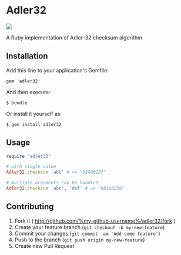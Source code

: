 # Adler32

[![](https://travis-ci.org/sakatam/adler32-ruby.svg)](https://travis-ci.org/sakatam/adler32-ruby)

A Ruby implementation of Adler-32 checksum algorithm

## Installation

Add this line to your application's Gemfile:

    gem 'adler32'

And then execute:

    $ bundle

Or install it yourself as:

    $ gem install adler32

## Usage

```ruby
require "adler32"

# with single value
Adler32.checksum 'abc' # => "024d0127"

# multiple arguments can be handled
Adler32.checksum 'abc', 'def' # => "081e0256"
```

## Contributing

1. Fork it ( http://github.com/%my-github-username%/adler32/fork )
2. Create your feature branch (`git checkout -b my-new-feature`)
3. Commit your changes (`git commit -am 'Add some feature'`)
4. Push to the branch (`git push origin my-new-feature`)
5. Create new Pull Request
